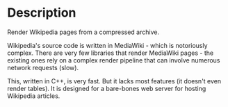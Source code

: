 # Description

Render Wikipedia pages from a compressed archive.

Wikipedia's source code is written in MediaWiki - which is notoriously complex. There are very few libraries that render MediaWiki pages - the existing ones rely on a complex render pipeline that can involve numerous network requests (slow).

This, written in C++, is very fast. But it lacks most features (it doesn't even render tables). It is designed for a bare-bones web server for hosting Wikipedia articles.
